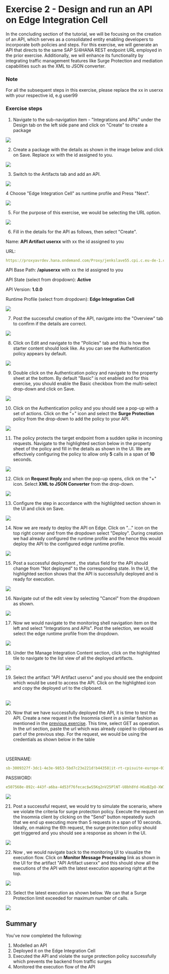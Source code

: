 # Exercise 2 - Design and run an API on Edge Integration Cell

In the concluding section of the tutorial, we will be focusing on the creation of an API, which serves as a consolidated entity enabling developers to incorporate both policies and steps. For this exercise, we will generate an API that directs to the same SAP S/4HANA REST endpoint URL employed in the prior exercise. Additionally, we will enhance its functionality by integrating traffic management features like Surge Protection and mediation capabilities such as the XML to JSON converter.

### Note

For all the subsequent steps in this exercise, please replace the xx in userxx with your respective id, e.g user99

### Exercise steps

1. Navigate to the sub-navigation item - "Integrations and APIs" under the Design tab on the left side pane and click on "Create" to create a package

![](/exercises/ex4/images/04_01_0010.png)

2. Create a package with the details as shown in the image below and click on Save. Replace xx with the id assigned to you.

![](/exercises/ex4/images/00-02-SavePackage.png)

3. Switch to the Artifacts tab and add an API.

![](/exercises/ex4/images/04_03_0010.png)

4 Choose "Edge Integration Cell" as runtime profile and Press "Next".

![](/exercises/ex4/images/04_04_0009.png)

5. For the purpose of this exercise, we would be selecting the URL option.

![](/exercises/ex4/images/04_04_0010.png)

6. Fill in the details for the API as follows, then select "Create".

Name: **API Artifact userxx** with xx the id assigned to you

URL:
```yaml 
https://proxyavrdev.hana.ondemand.com/Proxy/jenkslave55.cpi.c.eu-de-1.cloud.sap/9912/sap/bc/srt/scs_ext/sap/salesorderbulkrequest_in
```

API Base Path: **/apiuserxx** with xx the id assigned to you

API State (select from dropdown): **Active**

API Version: **1.0.0**

Runtime Profile (select from dropdown): **Edge Integration Cell**


![](/exercises/ex4/images/04_05_0010.png)

7. Post the successful creation of the API, navigate into the "Overview" tab to confirm if the details are correct.

![](/exercises/ex4/images/04_06_0010.png)

8. Click on Edit and navigate to the "Policies" tab and this is how the starter content should look like. As you can see the Authentication policy appears by default. 

![](/exercises/ex4/images/04_07_01_0010.png)

9. Double click on the Authentication policy and navigate to the property sheet at the bottom. By default "Basic" is not enabled and for this exercise, you should enable the Basic checkbox from the multi-select drop-down and click on Save.

![](/exercises/ex4/images/04_07_02_0010.png)

10. Click on the Authentication policy and you should see a pop-up with a set of actions. Click on the "+" icon and select the **Surge Protection** policy from the drop-down to add the policy to your API.

![](/exercises/ex4/images/04_08_0010.png)

11. The policy protects the target endpoint from a sudden spike in incoming requests. Navigate to the highlighted section below in the property sheet of the policy and fill in the details as shown in the UI. We are effectively configuring the policy to allow only **5** calls in a span of **10** seconds.

![](/exercises/ex4/images/04_09_0010.png)

12. Click on **Request Reply** and when the pop-up opens, click on the "+" icon. Select **XML to JSON Converter** from the drop-down.

![](/exercises/ex4/images/04_10_01_0010.png)

13. Configure the step in accordance with the highlighted section shown in the UI and click on Save.

![](/exercises/ex4/images/04_10_02_0010.png)

14. Now we are ready to deploy the API on Edge. Click on "..." icon on the top right corner and from the dropdown select "Deploy". During creation we had already configured the runtime profile and the hence this would deploy the API to the configured edge runtime profile.

![](/exercises/ex4/images/04_11_0010.png)

15. Post a successful deployment , the status field for the API should change from "Not deployed" to the corresponding state. In the UI, the highlighted section shows that the API is successfully deployed and is ready for execution.

![](/exercises/ex4/images/04_12_0010.png)

16. Navigate out of the edit view by selecting "Cancel" from the dropdown as shown.

![](/exercises/ex4/images/04_13_0010.png)

17. Now we would navigate to the monitoring shell navigation item on the left and select "Integrations and APIs". Post the selection, we would select the edge runtime profile from the dropdown.

![](/exercises/ex4/images/04_14_0010.png)

18. Under the Manage Integration Content section, click on the highlighted tile to navigate to the list view of all the deployed artifacts.

![](/exercises/ex4/images/04_15_0010.png)

19. Select the artifact "API Artifact userxx" and you should see the endpoint which would be used to access the API. Click on the highlighted icon and copy the deployed url to the clipboard.

<br>![](/exercises/ex4/images/04_16_0010.png)

20. Now that we have successfully deployed the API, it is time to test the API. Create a new request in the Insomnia client in a similar fashion as mentioned in the [previous exercise](../ex3/README.md). This time, select GET as operation. In the url section, paste the url which was already copied to clipboard as part of the previous step. For the request, we would be using the credentials as shown below in the table
<br>

USERNAME:
```yaml 
sb-3009327f-3dc1-4e3e-9853-5bd7c23e221d!b44358|it-rt-cpisuite-europe-03!b18631
```

PASSWORD:
```yaml 
e507568e-892c-443f-a6ba-4d53f76fecac$wS5Kq2nV25PlNT-U8bh8Yd-HGoBZpO-XW7Za9X3URE0=
```

![](/exercises/ex4/images/04_19_0010.png)

21. Post a successful request, we would try to simulate the scenario, where we violate the criteria for surge protection policy. Execute the request on the Insomnia client by clicking on the "Send" button repeatedly such that we end up executing more than 5 requests in a span of 10 seconds. Ideally, on making the 6th request, the surge protection policy should get triggered and you should see a response as shown in the UI. 

![](/exercises/ex4/images/04_20_0010.png)

22. Now , we would navigate back to the monitoring UI to visualize the execution flow. Click on **Monitor Message Processing** link as shown in the UI for the artifact "API Artifact userxx" and this should show all the executions of the API with the latest execution appearing right at the top.

![](/exercises/ex4/images/04_21_0010.png)

23. Select the latest execution as shown below. We can that a Surge Protection limit exceeded for maximum number of calls.

![](/exercises/ex4/images/04_22_0010.png)


## Summary

You've now completed the following:

1. Modelled an API
2. Deployed it on the Edge Integration Cell
3. Executed the API and violate the surge protection policy successfully which prevents the backend from traffic surges
4. Monitored the execution flow of the API 
